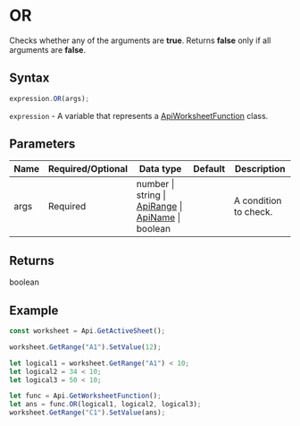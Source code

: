 # OR

Checks whether any of the arguments are **true**. Returns **false** only if all arguments are **false**.

## Syntax

```javascript
expression.OR(args);
```

`expression` - A variable that represents a [ApiWorksheetFunction](../ApiWorksheetFunction.md) class.

## Parameters

| **Name** | **Required/Optional** | **Data type** | **Default** | **Description** |
| ------------- | ------------- | ------------- | ------------- | ------------- |
| args | Required | number \| string \| [ApiRange](../../ApiRange/ApiRange.md) \| [ApiName](../../ApiName/ApiName.md) \| boolean |  | A condition to check. |

## Returns

boolean

## Example



```javascript editor-xlsx
const worksheet = Api.GetActiveSheet();

worksheet.GetRange("A1").SetValue(12);

let logical1 = worksheet.GetRange("A1") < 10;
let logical2 = 34 < 10;
let logical3 = 50 < 10;

let func = Api.GetWorksheetFunction();
let ans = func.OR(logical1, logical2, logical3);
worksheet.GetRange("C1").SetValue(ans);

```
